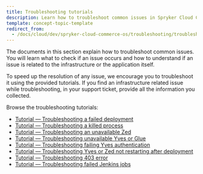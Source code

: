 ```yaml
---
title: Troubleshooting tutorials
description: Learn how to troubleshoot common issues in Spryker Cloud Commerce OS
template: concept-topic-template
redirect_from:
  - /docs/cloud/dev/spryker-cloud-commerce-os/troubleshooting/troubleshooting-tutorials/troubleshooting-tutorials.html
---
```


The documents in this section explain how to troubleshoot common issues. You will learn what to check if an issue occurs and how to understand if an issue is related to the infrastructure or the application itself.

To speed up the resolution of any issue, we encourage you to troubleshoot it using the provided tutorials. If you find an infrastructure related issue while troubleshooting, in your support ticket, provide all the information you collected.

Browse the troubleshooting tutorials:
* [Tutorial — Troubleshooting a failed deployment](/docs/ca/dev/troubleshooting/troubleshooting-tutorials/tutorial-troubleshooting-a-failed-deployment.html)
* [Tutorial — Troubleshooting a killed process](/docs/ca/dev/troubleshooting/troubleshooting-tutorials/tutorial-troubleshooting-a-killed-process.html)
* [Tutorial — Troubleshooting an unavailable Zed](/docs/ca/dev/troubleshooting/troubleshooting-tutorials/tutorial-troubleshooting-an-unavailable-zed.html)
* [Tutorial — Troubleshooting unavailable Yves or Glue](/docs/ca/dev/troubleshooting/troubleshooting-tutorials/tutorial-troubleshooting-unavailable-yves-or-glue.html)
* [Tutorial — Troubleshooting failing Yves authentication](/docs/ca/dev/troubleshooting/troubleshooting-tutorials/tutorial-troubleshooting-failing-yves-authentication.html)
* [Tutorial — Troubleshooting Yves or Zed not restarting after deployment](/docs/ca/dev/troubleshooting/troubleshooting-tutorials/tutorial-troubleshooting-yves-or-zed-not-restarting-after-deployment.html)
* [Tutorial — Troubleshooting 403 error](/docs/ca/dev/troubleshooting/troubleshooting-tutorials/tutorial-troubleshooting-403-error.html)
* [Tutorial — Troubleshooting failed Jenkins jobs](/docs/ca/dev/troubleshooting/troubleshooting-tutorials/tutorial-troubleshooting-failed-jenkins-jobs.html)
